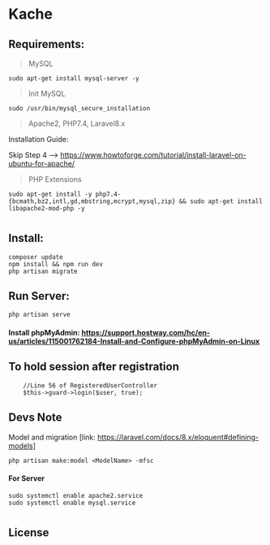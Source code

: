 # Kache
## Requirements: 

> MySQL

    sudo apt-get install mysql-server -y

> Init MySQL

    sudo /usr/bin/mysql_secure_installation


> Apache2, PHP7.4, Laravel8.x

Installation Guide:

Skip Step 4 --> https://www.howtoforge.com/tutorial/install-laravel-on-ubuntu-for-apache/

> PHP Extensions

    sudo apt-get install -y php7.4-{bcmath,bz2,intl,gd,mbstring,mcrypt,mysql,zip} && sudo apt-get install libapache2-mod-php -y

#
## Install:
```
composer update
npm install && npm run dev
php artisan migrate
```
## Run Server:
    php artisan serve


#### Install phpMyAdmin: https://support.hostway.com/hc/en-us/articles/115001762184-Install-and-Configure-phpMyAdmin-on-Linux


## To hold session after registration 

```
    //Line 56 of RegisteredUserController 
    $this->guard->login($user, true);
```
## Devs Note
Model and migration [link: https://laravel.com/docs/8.x/eloquent#defining-models]
```
php artisan make:model <ModelName> -mfsc
```

#### For Server

    sudo systemctl enable apache2.service
    sudo systemctl enable mysql.service
#
## License

